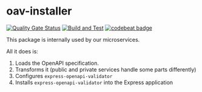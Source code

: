 # oav-installer

[![Quality Gate Status](https://sonarcloud.io/api/project_badges/measure?project=myrotvorets_oav-installer&metric=alert_status)](https://sonarcloud.io/dashboard?id=myrotvorets_oav-installer)
[![Build and Test](https://github.com/myrotvorets/oav-installer/actions/workflows/build.yml/badge.svg)](https://github.com/myrotvorets/oav-installer/actions/workflows/build.yml)
[![codebeat badge](https://codebeat.co/badges/f52e3ff4-8832-4da4-af44-5ca3ea111b9d)](https://codebeat.co/projects/github-com-myrotvorets-oav-installer-master)

This package is internally used by our microservices.

All it does is:
1. Loads the OpenAPI specification.
2. Transforms it (public and private services handle some parts differently)
3. Configures `express-openapi-validator`
4. Installs `express-openapi-validator` into the Express application
